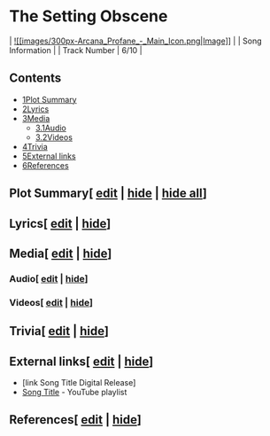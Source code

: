 # The Setting Obscene

| [![[images/300px-Arcana_Profane_-_Main_Icon.png|Image]]](/wiki/File:Arcana_Profane_-_Main_Icon.png) |
| Song Information |
| Track Number | 6/10 |

## Contents

- [1Plot Summary](#Plot_Summary)
- [2Lyrics](#Lyrics)
- [3Media](#Media)
  - [3.1Audio](#Audio)
  - [3.2Videos](#Videos)
- [4Trivia](#Trivia)
- [5External links](#External_links)
- [6References](#References)

## Plot Summary\[ [edit](/wiki/The_Setting_Obscene?action=edit&section=1 "Edit section: Plot Summary") \| [hide](/wiki/The_Setting_Obscene "Expand or collapse this section") \| [hide all](/wiki/The_Setting_Obscene "Expand or collapse all sections on this page")\]

## Lyrics\[ [edit](/wiki/The_Setting_Obscene?action=edit&section=2 "Edit section: Lyrics") \| [hide](/wiki/The_Setting_Obscene "Expand or collapse this section")\]

## Media\[ [edit](/wiki/The_Setting_Obscene?action=edit&section=3 "Edit section: Media") \| [hide](/wiki/The_Setting_Obscene "Expand or collapse this section")\]

### Audio\[ [edit](/wiki/The_Setting_Obscene?action=edit&section=4 "Edit section: Audio") \| [hide](/wiki/The_Setting_Obscene "Expand or collapse this section")\]

### Videos\[ [edit](/wiki/The_Setting_Obscene?action=edit&section=5 "Edit section: Videos") \| [hide](/wiki/The_Setting_Obscene "Expand or collapse this section")\]

## Trivia\[ [edit](/wiki/The_Setting_Obscene?action=edit&section=6 "Edit section: Trivia") \| [hide](/wiki/The_Setting_Obscene "Expand or collapse this section")\]

## External links\[ [edit](/wiki/The_Setting_Obscene?action=edit&section=7 "Edit section: External links") \| [hide](/wiki/The_Setting_Obscene "Expand or collapse this section")\]

- \[link Song Title Digital Release\]
- [Song Title](https://www.youtube.com/playlist?list=playlistId) \- YouTube playlist

## References\[ [edit](/wiki/The_Setting_Obscene?action=edit&section=8 "Edit section: References") \| [hide](/wiki/The_Setting_Obscene "Expand or collapse this section")\]